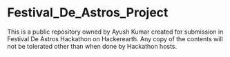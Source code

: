 # Festival_De_Astros_Project
This is a public repository owned by Ayush Kumar created for submission in Festival De Astros Hackathon on Hackerearth. Any copy of the contents will not be tolerated other than when done by Hackathon hosts.
